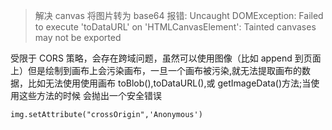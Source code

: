 > 解决 canvas 将图片转为 base64 报错: Uncaught DOMException: Failed to execute 'toDataURL' on 'HTMLCanvasElement': Tainted canvases may not be exported

受限于 CORS 策略，会存在跨域问题，虽然可以使用图像（比如 append 到页面上）但是绘制到画布上会污染画布，一旦一个画布被污染,就无法提取画布的数据，比如无法使用使用画布 toBlob(),toDataURL(),或 getImageData()方法;当使用这些方法的时候 会抛出一个安全错误

```
img.setAttribute("crossOrigin",'Anonymous')
```
